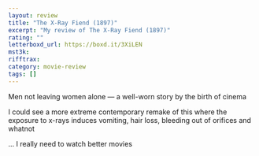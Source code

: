 ```yaml
---
layout: review
title: "The X-Ray Fiend (1897)"
excerpt: "My review of The X-Ray Fiend (1897)"
rating: ""
letterboxd_url: https://boxd.it/3XiLEN
mst3k:
rifftrax:
category: movie-review
tags: []
---
```


Men not leaving women alone — a well-worn story by the birth of cinema

I could see a more extreme contemporary remake of this where the exposure to x-rays induces vomiting, hair loss, bleeding out of orifices and whatnot

… I really need to watch better movies
